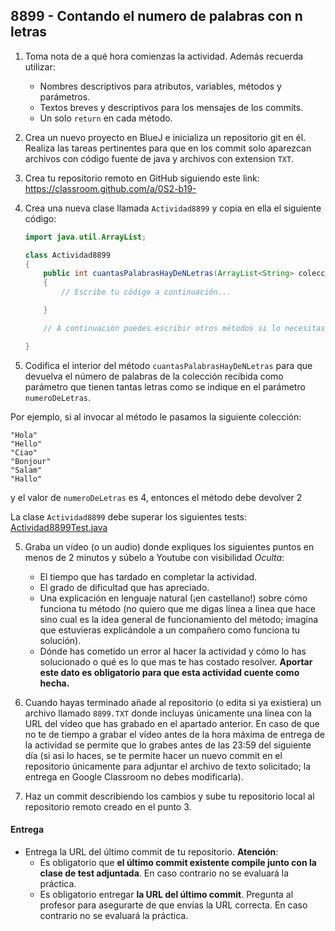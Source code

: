 ## 8899 - Contando el numero de palabras con n letras

1. Toma nota de a qué hora comienzas la actividad. Además recuerda utilizar:
   * Nombres descriptivos para atributos, variables, métodos y parámetros.
   * Textos breves y descriptivos para los mensajes de los commits.
   * Un solo `return` en cada método.

2. Crea un nuevo proyecto en BlueJ e inicializa un repositorio git en él. Realiza las tareas pertinentes para que en los commit solo aparezcan archivos con código fuente de java y archivos con extension `TXT`.

3. Crea tu repositorio remoto en GitHub siguiendo este link: https://classroom.github.com/a/0S2-b19-

5. Crea una nueva clase llamada `Actividad8899` y copia en ella el siguiente código: 

      ```java
      import java.util.ArrayList;

      class Actividad8899
      {
          public int cuantasPalabrasHayDeNLetras(ArrayList<String> coleccionPalabras, int numeroDeLetras) 
          {
              // Escribe tu código a continuación...

          }

          // A continuación puedes escribir otros métodos si lo necesitas...

      }
      ```

4. Codifica el interior del método `cuantasPalabrasHayDeNLetras` para que devuelva el número de palabras de la colección recibida como parámetro que tienen tantas letras como se indique en el parámetro `numeroDeLetras`.

  Por ejemplo, si al invocar al método le pasamos la siguiente colección:

  ```
  "Hola"
  "Hello"
  "Ciao"
  "Bonjour"
  "Salam"
  "Hallo"
  ```

  y el valor de `numeroDeLetras` es 4, entonces el método debe devolver 2
  
  La clase `Actividad8899` debe superar los siguientes tests: [Actividad8899Test.java](https://gist.github.com/miguelbayon/6bbbff32af38744d29d7f60c5335ea90)

5. Graba un vídeo (o un audio) donde expliques los siguientes puntos en menos de 2 minutos y súbelo a Youtube con visibilidad *Oculta*:
    - El tiempo que has tardado en completar la actividad.
    - El grado de dificultad que has apreciado.
    - Una explicación en lenguaje natural (¡en castellano!) sobre cómo funciona tu método (no quiero que me digas línea a linea que hace sino cual es la idea general de funcionamiento del método; imagina que estuvieras explicándole a un compañero como funciona tu solución). 
    - Dónde has cometido un error al hacer la actividad y cómo lo has solucionado o qué es lo que mas te has costado resolver. **Aportar este dato es obligatorio para que esta actividad cuente como hecha.**

5. Cuando hayas terminado añade al repositorio (o edita si ya existiera) un archivo llamado `8899.TXT` donde incluyas únicamente una línea con la URL del vídeo que has grabado en el apartado anterior. En caso de que no te de tiempo a grabar el vídeo antes de la hora máxima de entrega de la actividad se permite que lo grabes antes de las 23:59 del siguiente día (si asi lo haces, se te permite hacer un nuevo commit en el repositorio únicamente para adjuntar el archivo de texto solicitado; la entrega en Google Classroom no debes modificarla).

6. Haz un commit describiendo los cambios y sube tu repositorio local al repositorio remoto creado en el punto 3.

#### Entrega

* Entrega la URL del último commit de tu repositorio. __Atención__: 
  * Es obligatorio que __el último commit existente compile junto con la clase de test adjuntada__. En caso contrario no se evaluará la práctica.
  * Es obligatorio entregar __la URL del último commit__. Pregunta al profesor para asegurarte de que envías la URL correcta. En caso contrario no se evaluará la práctica.
